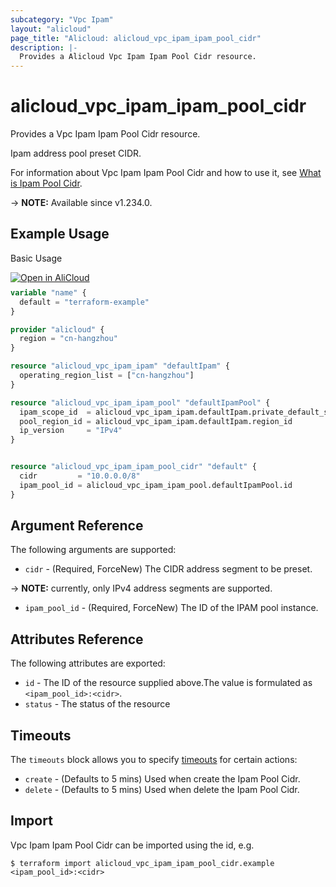 ```yaml
---
subcategory: "Vpc Ipam"
layout: "alicloud"
page_title: "Alicloud: alicloud_vpc_ipam_ipam_pool_cidr"
description: |-
  Provides a Alicloud Vpc Ipam Ipam Pool Cidr resource.
---
```


# alicloud_vpc_ipam_ipam_pool_cidr

Provides a Vpc Ipam Ipam Pool Cidr resource.

Ipam address pool preset CIDR.

For information about Vpc Ipam Ipam Pool Cidr and how to use it, see [What is Ipam Pool Cidr](https://next.api.alibabacloud.com/document/VpcIpam/2023-02-28/AddIpamPoolCidr).

-> **NOTE:** Available since v1.234.0.

## Example Usage

Basic Usage

<div style="display: block;margin-bottom: 40px;"><div class="oics-button" style="float: right;position: absolute;margin-bottom: 10px;">
  <a href="https://api.aliyun.com/terraform?resource=alicloud_vpc_ipam_ipam_pool_cidr&exampleId=2bdf0a0e-120f-0618-a92c-ba0a26dc8d1d4cbc241d&activeTab=example&spm=docs.r.vpc_ipam_ipam_pool_cidr.0.2bdf0a0e12&intl_lang=EN_US" target="_blank">
    <img alt="Open in AliCloud" src="https://img.alicdn.com/imgextra/i1/O1CN01hjjqXv1uYUlY56FyX_!!6000000006049-55-tps-254-36.svg" style="max-height: 44px; max-width: 100%;">
  </a>
</div></div>

```terraform
variable "name" {
  default = "terraform-example"
}

provider "alicloud" {
  region = "cn-hangzhou"
}

resource "alicloud_vpc_ipam_ipam" "defaultIpam" {
  operating_region_list = ["cn-hangzhou"]
}

resource "alicloud_vpc_ipam_ipam_pool" "defaultIpamPool" {
  ipam_scope_id  = alicloud_vpc_ipam_ipam.defaultIpam.private_default_scope_id
  pool_region_id = alicloud_vpc_ipam_ipam.defaultIpam.region_id
  ip_version     = "IPv4"
}


resource "alicloud_vpc_ipam_ipam_pool_cidr" "default" {
  cidr         = "10.0.0.0/8"
  ipam_pool_id = alicloud_vpc_ipam_ipam_pool.defaultIpamPool.id
}
```

## Argument Reference

The following arguments are supported:
* `cidr` - (Required, ForceNew) The CIDR address segment to be preset.

-> **NOTE:**  currently, only IPv4 address segments are supported.

* `ipam_pool_id` - (Required, ForceNew) The ID of the IPAM pool instance.

## Attributes Reference

The following attributes are exported:
* `id` - The ID of the resource supplied above.The value is formulated as `<ipam_pool_id>:<cidr>`.
* `status` - The status of the resource

## Timeouts

The `timeouts` block allows you to specify [timeouts](https://www.terraform.io/docs/configuration-0-11/resources.html#timeouts) for certain actions:
* `create` - (Defaults to 5 mins) Used when create the Ipam Pool Cidr.
* `delete` - (Defaults to 5 mins) Used when delete the Ipam Pool Cidr.

## Import

Vpc Ipam Ipam Pool Cidr can be imported using the id, e.g.

```shell
$ terraform import alicloud_vpc_ipam_ipam_pool_cidr.example <ipam_pool_id>:<cidr>
```